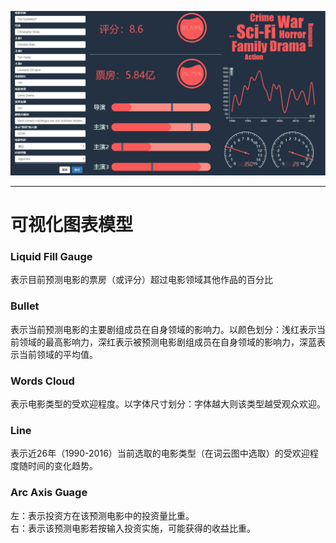 ![前端预览](static/img/TIM图片20190313194208.png)  
*****  
# 可视化图表模型  
### Liquid Fill Gauge  
表示目前预测电影的票房（或评分）超过电影领域其他作品的百分比  
### Bullet  
表示当前预测电影的主要剧组成员在自身领域的影响力。以颜色划分：浅红表示当前领域的最高影响力，深红表示被预测电影剧组成员在自身领域的影响力，深蓝表示当前领域的平均值。  
### Words Cloud  
表示电影类型的受欢迎程度。以字体尺寸划分：字体越大则该类型越受观众欢迎。  
### Line  
表示近26年（1990-2016）当前选取的电影类型（在词云图中选取）的受欢迎程度随时间的变化趋势。  
### Arc Axis  Guage  
左：表示投资方在该预测电影中的投资量比重。  
右：表示该预测电影若按输入投资实施，可能获得的收益比重。